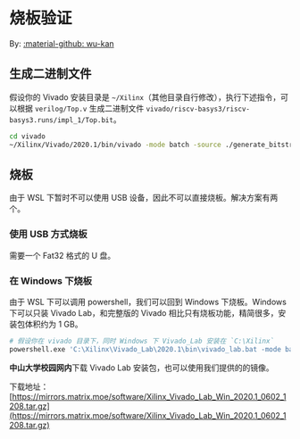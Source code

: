 # 烧板验证

By: [:material-github: wu-kan](https://github.com/wu-kan)

## 生成二进制文件

假设你的 Vivado 安装目录是 `~/Xilinx`（其他目录自行修改），执行下述指令，可以根据 `verilog/Top.v` 生成二进制文件 `vivado/riscv-basys3/riscv-basys3.runs/impl_1/Top.bit`。

```bash
cd vivado
~/Xilinx/Vivado/2020.1/bin/vivado -mode batch -source ./generate_bitstream.tcl
```

## 烧板

由于 WSL 下暂时不可以使用 USB 设备，因此不可以直接烧板。解决方案有两个。

### 使用 USB 方式烧板

需要一个 Fat32 格式的 U 盘。

### 在 Windows 下烧板

由于 WSL 下可以调用 powershell，我们可以回到 Windows 下烧板。Windows 下可以只装 Vivado Lab，和完整版的 Vivado 相比只有烧板功能，精简很多，安装包体积约为 1 GB。

```bash
# 假设你在 vivado 目录下，同时 Windows 下 Vivado_Lab 安装在 `C:\Xilinx`
powershell.exe 'C:\Xilinx\Vivado_Lab\2020.1\bin\vivado_lab.bat -mode batch -source .\program_device.tcl'
```

**中山大学校园网内**下载 Vivado Lab 安装包，也可以使用我们提供的的镜像。

下载地址：[https://mirrors.matrix.moe/software/Xilinx_Vivado_Lab_Win_2020.1_0602_1208.tar.gz](https://mirrors.matrix.moe/software/Xilinx_Vivado_Lab_Win_2020.1_0602_1208.tar.gz)
